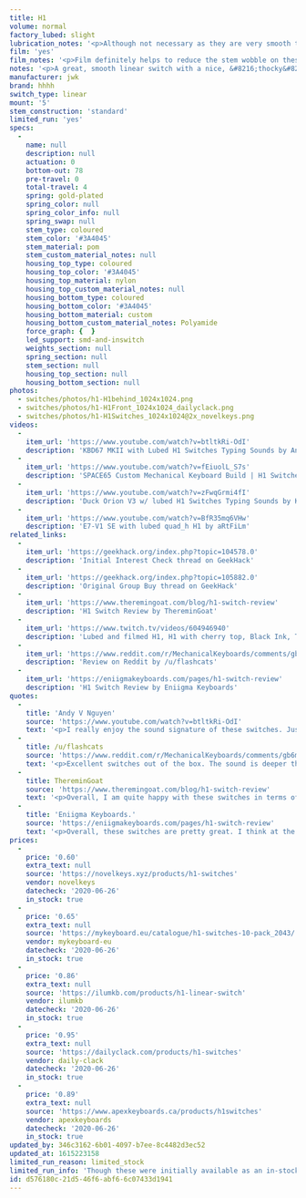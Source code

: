 ```yaml
---
title: H1
volume: normal
factory_lubed: slight
lubrication_notes: '<p>Although not necessary as they are very smooth to begin with lubing with a 205 grade will really elevate the switch and produce a &#8216;thockier&#8217; sound.</p>'
film: 'yes'
film_notes: '<p>Film definitely helps to reduce the stem wobble on these switches.</p>'
notes: '<p>A great, smooth linear switch with a nice, &#8216;thocky&#8217; sound profile. Originally designed by HHHH as a modern switch with a similar feel to vintage Cherry MX Blacks.</p>'
manufacturer: jwk
brand: hhhh
switch_type: linear
mount: '5'
stem_construction: 'standard'
limited_run: 'yes'
specs:
  -
    name: null
    description: null
    actuation: 0
    bottom-out: 78
    pre-travel: 0
    total-travel: 4
    spring: gold-plated
    spring_color: null
    spring_color_info: null
    spring_swap: null
    stem_type: coloured
    stem_color: '#3A4045'
    stem_material: pom
    stem_custom_material_notes: null
    housing_top_type: coloured
    housing_top_color: '#3A4045'
    housing_top_material: nylon
    housing_top_custom_material_notes: null
    housing_bottom_type: coloured
    housing_bottom_color: '#3A4045'
    housing_bottom_material: custom
    housing_bottom_custom_material_notes: Polyamide
    force_graph: {  }
    led_support: smd-and-inswitch
    weights_section: null
    spring_section: null
    stem_section: null
    housing_top_section: null
    housing_bottom_section: null
photos:
  - switches/photos/h1-H1behind_1024x1024.png
  - switches/photos/h1-H1Front_1024x1024_dailyclack.png
  - switches/photos/h1-H1Switches_1024x1024@2x_novelkeys.png
videos:
  -
    item_url: 'https://www.youtube.com/watch?v=btltkRi-OdI'
    description: 'KBD67 MKII with Lubed H1 Switches Typing Sounds by Andy V Nguyen'
  -
    item_url: 'https://www.youtube.com/watch?v=fEiuolL_S7s'
    description: 'SPACE65 Custom Mechanical Keyboard Build | H1 Switches & SA Oblivion Keycaps Typing Sounds by :3ildcat'
  -
    item_url: 'https://www.youtube.com/watch?v=zFwqGrmi4fI'
    description: 'Duck Orion V3 w/ lubed H1 Switches Typing Sounds by Keyrung'
  -
    item_url: 'https://www.youtube.com/watch?v=BfR35mq6VHw'
    description: 'E7-V1 SE with lubed quad_h H1 by aRtFiLm'
related_links:
  -
    item_url: 'https://geekhack.org/index.php?topic=104578.0'
    description: 'Initial Interest Check thread on GeekHack'
  -
    item_url: 'https://geekhack.org/index.php?topic=105882.0'
    description: 'Original Group Buy thread on GeekHack'
  -
    item_url: 'https://www.theremingoat.com/blog/h1-switch-review'
    description: 'H1 Switch Review by ThereminGoat'
  -
    item_url: 'https://www.twitch.tv/videos/604946940'
    description: 'Lubed and filmed H1, H1 with cherry top, Black Ink, Tangie, Mauve, Cream comparison video by AndyVNguyen on Twitch'
  -
    item_url: 'https://www.reddit.com/r/MechanicalKeyboards/comments/gb6map/h1_switch_reviewthoughts/'
    description: 'Review on Reddit by /u/flashcats'
  -
    item_url: 'https://eniigmakeyboards.com/pages/h1-switch-review'
    description: 'H1 Switch Review by Eniigma Keyboards'
quotes:
  -
    title: 'Andy V Nguyen'
    source: 'https://www.youtube.com/watch?v=btltkRi-OdI'
    text: '<p>I really enjoy the sound signature of these switches. Just like other Durock/JWK switches, they&#8217;re extremely smooth right out of the gate. Lube just primarily changes the sound.</p>'
  -
    title: /u/flashcats
    source: 'https://www.reddit.com/r/MechanicalKeyboards/comments/gb6map/h1_switch_reviewthoughts/'
    text: '<p>Excellent switches out of the box. The sound is deeper than stock Tangerines with comparable smoothness. There is absolutely zero spring crunch or ping and, even though they are rated as 78g bottom out, they don&#8217;t feel as heavy as i would have expected. There is some stem wobble although not enough to bother me.</p>'
  -
    title: ThereminGoat
    source: 'https://www.theremingoat.com/blog/h1-switch-review'
    text: '<p>Overall, I am quite happy with these switches in terms of their out-of-box feeling and their attempt at creating an alternative to the ‘Vint Black meme’.</p>'
  -
    title: 'Eniigma Keyboards.'
    source: 'https://eniigmakeyboards.com/pages/h1-switch-review'
    text: '<p>Overall, these switches are pretty great. I think at the price point they will be offered at, these are a steal. I do think that anyone planning on using these should get some switch films to mitigate the wobble issue, but other than that, these are some of the best switches I&#8217;ve ever used, and my favorite switches of the year so far.</p>'
prices:
  -
    price: '0.60'
    extra_text: null
    source: 'https://novelkeys.xyz/products/h1-switches'
    vendor: novelkeys
    datecheck: '2020-06-26'
    in_stock: true
  -
    price: '0.65'
    extra_text: null
    source: 'https://mykeyboard.eu/catalogue/h1-switches-10-pack_2043/'
    vendor: mykeyboard-eu
    datecheck: '2020-06-26'
    in_stock: true
  -
    price: '0.86'
    extra_text: null
    source: 'https://ilumkb.com/products/h1-linear-switch'
    vendor: ilumkb
    datecheck: '2020-06-26'
    in_stock: true
  -
    price: '0.95'
    extra_text: null
    source: 'https://dailyclack.com/products/h1-switches'
    vendor: daily-clack
    datecheck: '2020-06-26'
    in_stock: true
  -
    price: '0.89'
    extra_text: null
    source: 'https://www.apexkeyboards.ca/products/h1switches'
    vendor: apexkeyboards
    datecheck: '2020-06-26'
    in_stock: true
updated_by: 346c3162-6b01-4097-b7ee-8c4482d3ec52
updated_at: 1615223158
limited_run_reason: limited_stock
limited_run_info: 'Though these were initially available as an in-stock sale, they quickly sold out (twice) and are sold out everywhere still.'
id: d576180c-21d5-46f6-abf6-6c07433d1941
---
```

